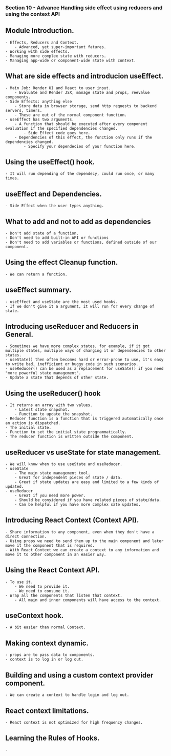 ### Section 10 - Advance Handling side effect using reducers and using the context API

## Module Introduction.
    - Effects, Reducers and Context.
        - Advanced, yet super-important fatures.
    - Working with side effects.
    - Managing more complex state with reducers.
    - Managing app-wide or component-wide state with context.

## What are side effects and introducion useEffect.
    - Main Job: Render UI and React to user input.
        - Evaluate and Render JSX, manage state and props, reevalue components.
    - Side Effects: anything else
        - Store data in browser storage, send http requests to backend servers, timers.
        - These are out of the normal component function.
    - useEffect has two arguments.
        - A function that should be executed after every component evaluation if the specified dependencies changed.
            - Side Effect code goes here.
        - Dependencies of this effect, the function only runs if the dependencies changed.
            - Specify your dependecies of your function here.

## Using the useEffect() hook.
    - It will run depending of the dependecy, could run once, or many times.

## useEffect and Dependencies.
    - Side Effect when the user types anything.

## What to add and not to add as dependencies
    - Don't add state of a function.
    - Don't need to add built-in API or functions
    - Don't need to add variables or functions, defined outside of our component.

## Using the effect Cleanup function.
    - We can return a function.

## useEffect summary.
    - useEffect and useState are the most used hooks.
    - If we don't give it a argument, it will run for every change of state.

## Introducing useReducer and Reducers in General.
    - Sometimes we have more complex states, for example, if it got multiple states, multiple ways of changing it or dependencies to other states.
    - useState() then often becomes hard or error-prone to use, it's easy to write bad, inefficient or buggy code in such scenarios.
    - useReducer() can be used as a replacement for useSate() if you need "more powerful state management".
    - Update a state that depends of other state.

## Using the useReducer() hook
    - It returns an array with two values.
        - Latest state snapshot.
        - Function to update the snapshot.
    - Reducer function is a function that is triggered automatically once an action is dispatched.
    - The initial state.
    - Function to set the initial state programmatically.
    - The reducer function is written outside the component.

## useReducer vs useState for state management.
    - We will know when to use useState and useReducer.
    - useState
        - The main state management tool.
        - Great for independent pieces of state / data.
        - Great if state updates are easy and limited to a few kinds of updated.
    - useReducer 
        - Great if you need more power.
        - Should be considered if you have related pieces of state/data.
        - Can be helpful if you have more complex sate updates.

## Introducing React Context (Context API).
    - Share information to any component, even when they don't have a direct connection.
    - Using props we need to send them up to the main component and later move it the component that is required.
    - With React Context we can create a context to any information and move it to other component in an easier way.

## Using the React Context API.
    - To use it.
        - We need to provide it.
        - We need to consume it.
    - Wrap all the components that listen that context.
        - All main and inner components will have access to the context.

## useContext hook.
    - A bit easier than normal Context.

## Making context dynamic.
    - props are to pass data to components.
    - context is to log in or log out.

## Building and using a custom context provider component.
    - We can create a context to handle login and log out.

## React context limitations.
    - React context is not optimized for high frequency changes.

## Learning the Rules of Hooks.
    - 
